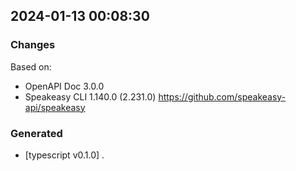 

## 2024-01-13 00:08:30
### Changes
Based on:
- OpenAPI Doc 3.0.0 
- Speakeasy CLI 1.140.0 (2.231.0) https://github.com/speakeasy-api/speakeasy
### Generated
- [typescript v0.1.0] .